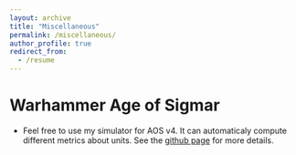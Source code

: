 ```yaml
---
layout: archive
title: "Miscellaneous"
permalink: /miscellaneous/
author_profile: true
redirect_from:
  - /resume
---
```


Warhammer Age of Sigmar
======
* Feel free to use my simulator for AOS v4. It can automaticaly compute different metrics about units. See the [github page](https://github.com/KrzakalaPaul/AOS)
 for more details. 